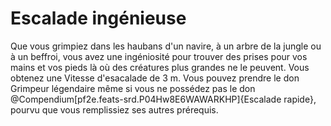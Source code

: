 # Escalade ingénieuse

<p><span id="ctl00_MainContent_DetailedOutput">Que vous grimpiez dans les haubans d'un navire, à un arbre de la jungle ou à un beffroi, vous avez une ingéniosité pour trouver des prises pour vos mains et vos pieds là où des créatures plus grandes ne le peuvent. Vous obtenez une Vitesse d'esacalade de 3 m. Vous pouvez prendre le don Grimpeur légendaire même si vous ne possédez pas le don @Compendium[pf2e.feats-srd.P04Hw8E6WAWARKHP]{Escalade rapide}, pourvu que vous remplissiez ses autres prérequis.&nbsp;</span></p>